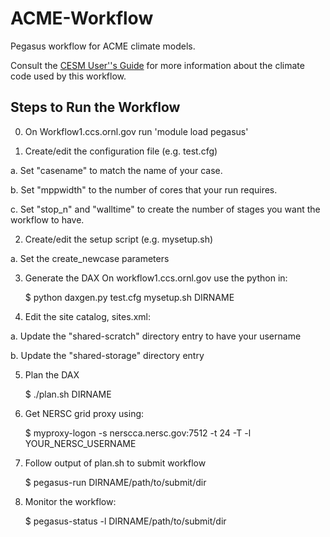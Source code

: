 ACME-Workflow
=============

Pegasus workflow for ACME climate models.

Consult the [CESM User''s Guide](http://www.cesm.ucar.edu/models/cesm1.2/cesm/doc/usersguide/book1.html)
for more information about the climate code used by this workflow.

Steps to Run the Workflow
-------------------------
0. On Workflow1.ccs.ornl.gov run 'module load pegasus'

1. Create/edit the configuration file (e.g. test.cfg)

 a. Set "casename" to match the name of your case.

 b. Set "mppwidth" to the number of cores that your run requires.

 c. Set "stop_n" and "walltime" to create the number of stages you want
    the workflow to have.

2. Create/edit the setup script (e.g. mysetup.sh)

 a. Set the create_newcase parameters

3. Generate the DAX
    On workflow1.ccs.ornl.gov use the python in:  

    $ python daxgen.py test.cfg mysetup.sh DIRNAME

4. Edit the site catalog, sites.xml:

 a. Update the "shared-scratch" directory entry to have your username

 b. Update the "shared-storage" directory entry

5. Plan the DAX

    $ ./plan.sh DIRNAME

6. Get NERSC grid proxy using:

    $ myproxy-logon -s nerscca.nersc.gov:7512 -t 24 -T -l YOUR_NERSC_USERNAME

7. Follow output of plan.sh to submit workflow

    $ pegasus-run DIRNAME/path/to/submit/dir

8. Monitor the workflow:

    $ pegasus-status -l DIRNAME/path/to/submit/dir

